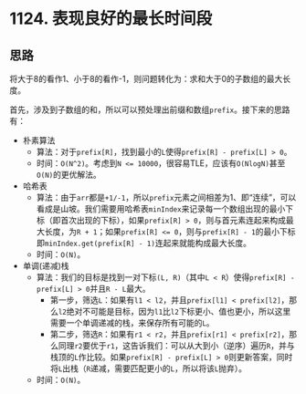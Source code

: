 # 1124. 表现良好的最长时间段

## 思路

将大于8的看作1、小于8的看作-1，则问题转化为：求和大于0的子数组的最大长度。

首先，涉及到子数组的和，所以可以预处理出前缀和数组`prefix`。接下来的思路有：

- 朴素算法
  - 算法：对于`prefix[R]`，找到最小的`L`使得`prefix[R] - prefix[L] > 0`。
  - 时间：`O(N^2)`。考虑到`N <= 10000`，很容易TLE，应该有`O(NlogN)`甚至`O(N)`的更优解法。
- 哈希表
  - 算法：由于`arr`都是`+1/-1`，所以`prefix`元素之间相差为1、即“连续”，可以看成是山坡。我们需要用哈希表`minIndex`来记录每一个数组出现的最小下标（即首次出现的下标），如果`prefix[R] > 0`，则与首元素连起来构成最大长度，为`R + 1`；如果`prefix[R] <= 0`，则与`prefix[R] - 1`的最小下标即`minIndex.get(prefix[R] - 1)`连起来就能构成最大长度。
  - 时间：`O(N)`。
- 单调(递减)栈
  - 算法：我们的目标是找到一对下标`(L, R)`（其中`L < R`）使得`prefix[R] - prefix[L] > 0`并且`R - L`最大。
    - 第一步，筛选`L`：如果有`l1 < l2`，并且`prefix[l1] < prefix[l2]`，那么`l2`绝对不可能是目标，因为`l1`比`l2`下标更小、值也更小，所以这里需要一个单调递减的栈，来保存所有可能的`L`。
    - 第二步，筛选`R`：如果有`r1 < r2`，并且`prefix[r1] < prefix[r2]`，那么同理`r2`要优于`r1`，这告诉我们：可以从大到小（逆序）遍历`R`，并与栈顶的`L`作比较。如果`prefix[R] - prefix[L] > 0`则更新答案，同时将`L`出栈（`R`递减，需要匹配更小的`L`，所以将该`L`抛弃）。
  - 时间：`O(N)`。
